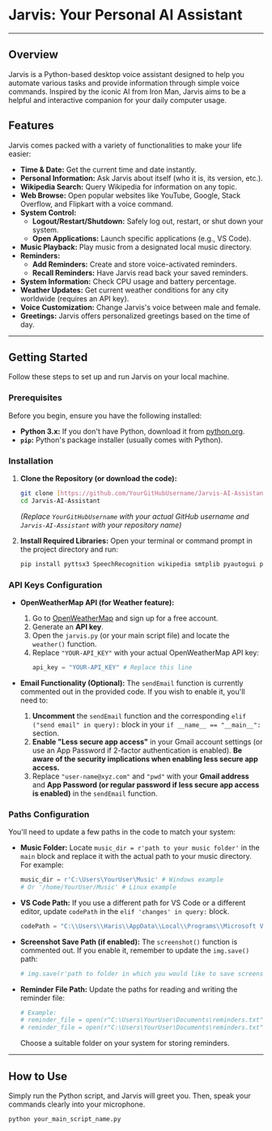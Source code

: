 # Jarvis: Your Personal AI Assistant

---

## Overview

Jarvis is a Python-based desktop voice assistant designed to help you automate various tasks and provide information through simple voice commands. Inspired by the iconic AI from Iron Man, Jarvis aims to be a helpful and interactive companion for your daily computer usage.

## Features

Jarvis comes packed with a variety of functionalities to make your life easier:

* **Time & Date:** Get the current time and date instantly.
* **Personal Information:** Ask Jarvis about itself (who it is, its version, etc.).
* **Wikipedia Search:** Query Wikipedia for information on any topic.
* **Web Browse:** Open popular websites like YouTube, Google, Stack Overflow, and Flipkart with a voice command.
* **System Control:**
    * **Logout/Restart/Shutdown:** Safely log out, restart, or shut down your system.
    * **Open Applications:** Launch specific applications (e.g., VS Code).
* **Music Playback:** Play music from a designated local music directory.
* **Reminders:**
    * **Add Reminders:** Create and store voice-activated reminders.
    * **Recall Reminders:** Have Jarvis read back your saved reminders.
* **System Information:** Check CPU usage and battery percentage.
* **Weather Updates:** Get current weather conditions for any city worldwide (requires an API key).
* **Voice Customization:** Change Jarvis's voice between male and female.
* **Greetings:** Jarvis offers personalized greetings based on the time of day.

---

## Getting Started

Follow these steps to set up and run Jarvis on your local machine.

### Prerequisites

Before you begin, ensure you have the following installed:

* **Python 3.x:** If you don't have Python, download it from [python.org](https://www.python.org/).
* **`pip`:** Python's package installer (usually comes with Python).

### Installation

1.  **Clone the Repository (or download the code):**
    ```bash
    git clone [https://github.com/YourGitHubUsername/Jarvis-AI-Assistant.git](https://github.com/YourGitHubUsername/Jarvis-AI-Assistant.git)
    cd Jarvis-AI-Assistant
    ```
    *(Replace `YourGitHubUsername` with your actual GitHub username and `Jarvis-AI-Assistant` with your repository name)*

2.  **Install Required Libraries:**
    Open your terminal or command prompt in the project directory and run:
    ```bash
    pip install pyttsx3 SpeechRecognition wikipedia smtplib pyautogui psutil pyjokes requests
    ```

### API Keys Configuration

* **OpenWeatherMap API (for Weather feature):**
    1.  Go to [OpenWeatherMap](https://openweathermap.org/api) and sign up for a free account.
    2.  Generate an **API key**.
    3.  Open the `jarvis.py` (or your main script file) and locate the `weather()` function.
    4.  Replace `"YOUR-API_KEY"` with your actual OpenWeatherMap API key:
        ```python
        api_key = "YOUR-API_KEY" # Replace this line
        ```

* **Email Functionality (Optional):**
    The `sendEmail` function is currently commented out in the provided code. If you wish to enable it, you'll need to:
    1.  **Uncomment** the `sendEmail` function and the corresponding `elif ("send email" in query):` block in your `if __name__ == "__main__":` section.
    2.  **Enable "Less secure app access"** in your Gmail account settings (or use an App Password if 2-factor authentication is enabled). **Be aware of the security implications when enabling less secure app access.**
    3.  Replace `"user-name@xyz.com"` and `"pwd"` with your **Gmail address** and **App Password (or regular password if less secure app access is enabled)** in the `sendEmail` function.

### Paths Configuration

You'll need to update a few paths in the code to match your system:

* **Music Folder:**
    Locate `music_dir = r'path to your music folder'` in the `main` block and replace it with the actual path to your music directory. For example:
    ```python
    music_dir = r'C:\Users\YourUser\Music' # Windows example
    # Or '/home/YourUser/Music' # Linux example
    ```
* **VS Code Path:**
    If you use a different path for VS Code or a different editor, update `codePath` in the `elif 'changes' in query:` block.
    ```python
    codePath = "C:\\Users\\Haris\\AppData\\Local\\Programs\\Microsoft VS Code\\Code.exe" # Update if different
    ```
* **Screenshot Save Path (if enabled):**
    The `screenshot()` function is commented out. If you enable it, remember to update the `img.save()` path:
    ```python
    # img.save(r'path to folder in which you would like to save screenshot')
    ```
* **Reminder File Path:**
    Update the paths for reading and writing the reminder file:
    ```python
    # Example:
    # reminder_file = open(r"C:\Users\YourUser\Documents\reminders.txt", 'a')
    # reminder_file = open(r"C:\Users\YourUser\Documents\reminders.txt", 'r')
    ```
    Choose a suitable folder on your system for storing reminders.

---

## How to Use

Simply run the Python script, and Jarvis will greet you. Then, speak your commands clearly into your microphone.

```bash
python your_main_script_name.py
